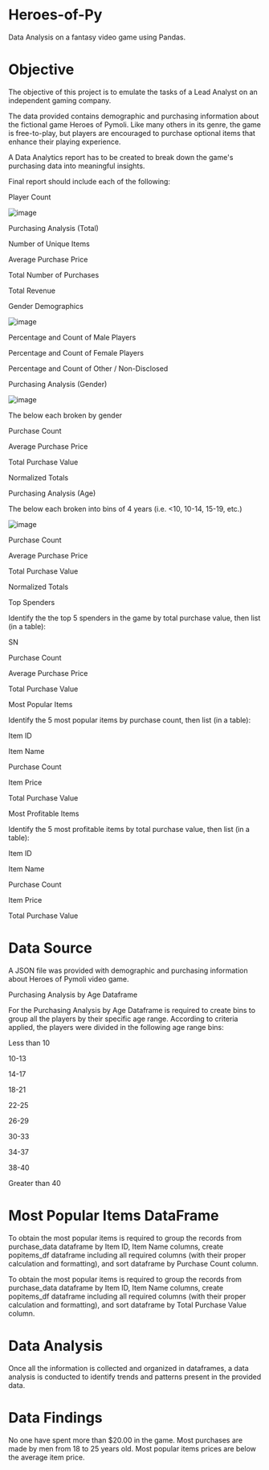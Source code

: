 # Heroes-of-Py
Data Analysis on a fantasy video game using Pandas.



# Objective
The objective of this project is to emulate the tasks of a Lead Analyst on an independent gaming company.

The data provided contains demographic and purchasing information about the fictional game Heroes of Pymoli. Like many others in its genre, the game is free-to-play, but players are encouraged to purchase optional items that enhance their playing experience.

A Data Analytics report has to be created to break down the game's purchasing data into meaningful insights.

Final report should include each of the following:

Player Count

![image](https://user-images.githubusercontent.com/54809591/80610072-e551c680-8a06-11ea-999e-490e9b5cc91c.png)

Purchasing Analysis (Total)



Number of Unique Items

Average Purchase Price

Total Number of Purchases

Total Revenue

Gender Demographics

![image](https://user-images.githubusercontent.com/54809591/80613237-fef50d00-8a0a-11ea-85f8-7756a26af41a.png)

Percentage and Count of Male Players

Percentage and Count of Female Players

Percentage and Count of Other / Non-Disclosed

Purchasing Analysis (Gender)

![image](https://user-images.githubusercontent.com/54809591/80613017-b76e8100-8a0a-11ea-8173-6acf19d42628.png)

The below each broken by gender


Purchase Count

Average Purchase Price

Total Purchase Value

Normalized Totals

Purchasing Analysis (Age)

The below each broken into bins of 4 years (i.e. <10, 10-14, 15-19, etc.)

![image](https://user-images.githubusercontent.com/54809591/80613316-1f24cc00-8a0b-11ea-80cf-50c333c97300.png)

Purchase Count

Average Purchase Price

Total Purchase Value

Normalized Totals

Top Spenders

Identify the the top 5 spenders in the game by total purchase value, then list (in a table):

SN

Purchase Count

Average Purchase Price

Total Purchase Value

Most Popular Items

Identify the 5 most popular items by purchase count, then list (in a table):

Item ID

Item Name

Purchase Count

Item Price

Total Purchase Value

Most Profitable Items

Identify the 5 most profitable items by total purchase value, then list (in a table):

Item ID

Item Name

Purchase Count

Item Price

Total Purchase Value

# Data Source

A JSON file was provided with demographic and purchasing information about Heroes of Pymoli video game.

Purchasing Analysis by Age Dataframe

For the Purchasing Analysis by Age Dataframe is required to create bins to group all the players by their specific age range. According to criteria applied, the players were divided in the following age range bins:

Less than 10

10-13

14-17

18-21

22-25

26-29

30-33

34-37

38-40

Greater than 40


# Most Popular Items DataFrame

To obtain the most popular items is required to group the records from purchase_data dataframe by Item ID, Item Name columns, create popitems_df dataframe including all required columns (with their proper calculation and formatting), and sort dataframe by Purchase Count column.

To obtain the most popular items is required to group the records from purchase_data dataframe by Item ID, Item Name columns, create popitems_df dataframe including all required columns (with their proper calculation and formatting), and sort dataframe by Total Purchase Value column.




# Data Analysis

Once all the information is collected and organized in dataframes, a data analysis is conducted to identify trends and patterns present in the provided data.


# Data Findings

No one have spent more than $20.00 in the game.
Most purchases are made by men from 18 to 25 years old.
Most popular items prices are below the average item price.
